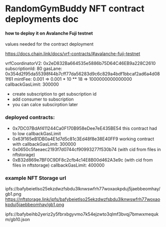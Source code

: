 # RandomGymBuddy NFT contract deployments doc

#### how to deploy it on Avalanche Fuji testnet

values needed for the contract deployment

https://docs.chain.link/docs/vrf-contracts/#avalanche-fuji-testnet

vrfCoordinatorV2: 0x2eD832Ba664535e5886b75D64C46EB9a228C2610
subscriptionId: 80
gasLane: 0x354d2f95da55398f44b7cff77da56283d9c6c829a4bdf1bbcaf2ad6a4d081f61
mintFee: 0.001 => 0.001 * 10 ** 18 => 1000000000000000
callbackGasLimit: 300000

- create subscription to get subscription id
- add consumer to subscription
- you can calce subscirption later

### deployed contracts:
- 0x7DC07BdAf411244Ca0F170B958eDee7eE435BE54
this contract had to low callbackGasLimit
- 0x63f165eB1DB0a4E1d7d5c81c3Ed48f8e38E40FF9
working contract with 
callbackGasLimit: 300000
- 0x0650c5faeaec2193f7d0744cf90993277f530b74
(with cid from files in nftstorage)
- 0xB32d869e7BF0C9DF8c2cfb4c14E8B00d462A3e9c
(with cid from files in nftstorage)
callbackGasLimit: 400000

### example NFT Storage url

ipfs://bafybeietlso25ekzdwzfsbdu3lknwswfrh77woxaokpduj5jaebbeomhay/gb1.png
https://nftstorage.link/ipfs/bafybeietlso25ekzdwzfsbdu3lknwswfrh77woxaokpduj5jaebbeomhay/gb1.png

ipfs://bafybeihb2yeriz2y5fbrxbgyvmo7k54ejzwto3qlmf3bvqj7bmwxmequkm/gb10.json





